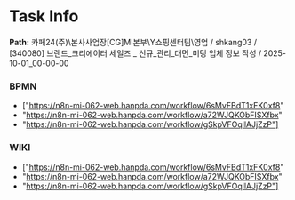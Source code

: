 # Task Info

**Path:** 카페24(주)\본사사업장\[CG]MI본부\Y쇼핑센터팀\영업 / shkang03 / [340080] 브랜드_크리에이터 세일즈 _ 신규_관리_대면_미팅 업체 정보 작성 / 2025-10-01_00-00-00

### BPMN
- ["https://n8n-mi-062-web.hanpda.com/workflow/6sMvFBdT1xFK0xf8"
- "https://n8n-mi-062-web.hanpda.com/workflow/a72WJQKObFISXfbx"
- "https://n8n-mi-062-web.hanpda.com/workflow/gSkpVFOqllAJjZzP"]

### WIKI
- ["https://n8n-mi-062-web.hanpda.com/workflow/6sMvFBdT1xFK0xf8"
- "https://n8n-mi-062-web.hanpda.com/workflow/a72WJQKObFISXfbx"
- "https://n8n-mi-062-web.hanpda.com/workflow/gSkpVFOqllAJjZzP"]

